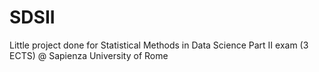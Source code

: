 # SDSII
Little project done for Statistical Methods in Data Science Part II exam (3 ECTS) @ Sapienza University of Rome
